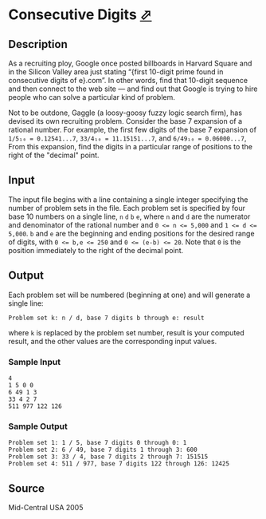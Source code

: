 # Consecutive Digits [⬀](http://poj.org/problem?id=2710)

## Description

As a recruiting ploy, Google once posted billboards in Harvard Square and in the Silicon Valley area just stating “{first 10-digit prime found in consecutive digits of e}.com”. In other words, find that 10-digit sequence and then connect to the web site — and find out that Google is trying to hire people who can solve a particular kind of problem.

Not to be outdone, Gaggle (a loosy-goosy fuzzy logic search firm), has devised its own recruiting problem. Consider the base 7 expansion of a rational number. For example, the first few digits of the base 7 expansion of `1/5₁₀ = 0.12541...7`, `33/4₁₀ = 11.15151...7`, and `6/49₁₀ = 0.06000...7`, From this expansion, find the digits in a particular range of positions to the right of the "decimal" point.

## Input

The input file begins with a line containing a single integer specifying the number of problem sets in the file. Each problem set is specified by four base 10 numbers on a single line, `n` `d` `b` `e`, where `n` and `d` are the numerator and denominator of the rational number and `0 <= n <= 5,000` and `1 <= d <= 5,000`. `b` and `e` are the beginning and ending positions for the desired range of digits, with `0 <= b,e <= 250` and `0 <= (e-b) <= 20`. Note that `0` is the position immediately to the right of the decimal point.

## Output

Each problem set will be numbered (beginning at one) and will generate a single line:
```
Problem set k: n / d, base 7 digits b through e: result
```
where `k` is replaced by the problem set number, result is your computed result, and the other values are the corresponding input values.

### Sample Input
```
4
1 5 0 0
6 49 1 3
33 4 2 7
511 977 122 126
```

### Sample Output
```
Problem set 1: 1 / 5, base 7 digits 0 through 0: 1
Problem set 2: 6 / 49, base 7 digits 1 through 3: 600
Problem set 3: 33 / 4, base 7 digits 2 through 7: 151515
Problem set 4: 511 / 977, base 7 digits 122 through 126: 12425
```

## Source

Mid-Central USA 2005
